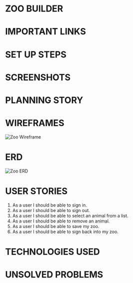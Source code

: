 # ZOO BUILDER
# IMPORTANT LINKS
# SET UP STEPS
# SCREENSHOTS
# PLANNING STORY
# WIREFRAMES
![Zoo Wireframe](https://i.imgur.com/DffjpxE.jpg)
# ERD
![Zoo ERD](https://i.imgur.com/eV6ZhLT.jpg)
# USER STORIES
1. As a user I should be able to sign in. 
2. As a user I should be able to sign out.
3. As a user I should be able to select an animal from a list.
4. As a user I should be able to remove an animal.
5. As a user I should be able to save my zoo.
6. As a user I should be able to sign back into my zoo. 
# TECHNOLOGIES USED
# UNSOLVED PROBLEMS